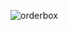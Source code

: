 ![orderbox](https://user-images.githubusercontent.com/61774277/141939099-fa6860c0-1dae-4239-b4ab-f11c90e3c8f5.png)
